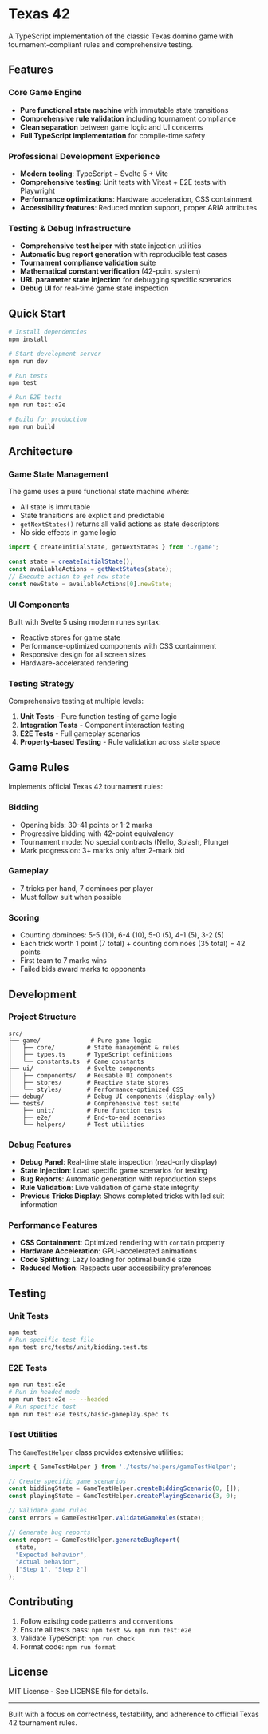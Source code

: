 # Texas 42

A TypeScript implementation of the classic Texas domino game with tournament-compliant rules and comprehensive testing.

## Features

### Core Game Engine
- **Pure functional state machine** with immutable state transitions
- **Comprehensive rule validation** including tournament compliance
- **Clean separation** between game logic and UI concerns
- **Full TypeScript implementation** for compile-time safety

### Professional Development Experience
- **Modern tooling**: TypeScript + Svelte 5 + Vite
- **Comprehensive testing**: Unit tests with Vitest + E2E tests with Playwright
- **Performance optimizations**: Hardware acceleration, CSS containment
- **Accessibility features**: Reduced motion support, proper ARIA attributes

### Testing & Debug Infrastructure
- **Comprehensive test helper** with state injection utilities
- **Automatic bug report generation** with reproducible test cases
- **Tournament compliance validation** suite
- **Mathematical constant verification** (42-point system)
- **URL parameter state injection** for debugging specific scenarios
- **Debug UI** for real-time game state inspection

## Quick Start

```bash
# Install dependencies
npm install

# Start development server
npm run dev

# Run tests
npm test

# Run E2E tests
npm run test:e2e

# Build for production
npm run build
```

## Architecture

### Game State Management
The game uses a pure functional state machine where:
- All state is immutable
- State transitions are explicit and predictable
- `getNextStates()` returns all valid actions as state descriptors
- No side effects in game logic

```typescript
import { createInitialState, getNextStates } from './game';

const state = createInitialState();
const availableActions = getNextStates(state);
// Execute action to get new state
const newState = availableActions[0].newState;
```

### UI Components
Built with Svelte 5 using modern runes syntax:
- Reactive stores for game state
- Performance-optimized components with CSS containment
- Responsive design for all screen sizes
- Hardware-accelerated rendering

### Testing Strategy
Comprehensive testing at multiple levels:

1. **Unit Tests** - Pure function testing of game logic
2. **Integration Tests** - Component interaction testing
3. **E2E Tests** - Full gameplay scenarios
4. **Property-based Testing** - Rule validation across state space

## Game Rules

Implements official Texas 42 tournament rules:

### Bidding
- Opening bids: 30-41 points or 1-2 marks
- Progressive bidding with 42-point equivalency
- Tournament mode: No special contracts (Nello, Splash, Plunge)
- Mark progression: 3+ marks only after 2-mark bid

### Gameplay
- 7 tricks per hand, 7 dominoes per player
- Must follow suit when possible

### Scoring
- Counting dominoes: 5-5 (10), 6-4 (10), 5-0 (5), 4-1 (5), 3-2 (5)
- Each trick worth 1 point (7 total) + counting dominoes (35 total) = 42 points
- First team to 7 marks wins
- Failed bids award marks to opponents

## Development

### Project Structure
```
src/
├── game/              # Pure game logic
│   ├── core/         # State management & rules
│   ├── types.ts      # TypeScript definitions
│   └── constants.ts  # Game constants
├── ui/               # Svelte components
│   ├── components/   # Reusable UI components
│   ├── stores/       # Reactive state stores
│   └── styles/       # Performance-optimized CSS
├── debug/            # Debug UI components (display-only)
└── tests/            # Comprehensive test suite
    ├── unit/         # Pure function tests
    ├── e2e/          # End-to-end scenarios
    └── helpers/      # Test utilities
```

### Debug Features
- **Debug Panel**: Real-time state inspection (read-only display)
- **State Injection**: Load specific game scenarios for testing
- **Bug Reports**: Automatic generation with reproduction steps
- **Rule Validation**: Live validation of game state integrity
- **Previous Tricks Display**: Shows completed tricks with led suit information

### Performance Features
- **CSS Containment**: Optimized rendering with `contain` property
- **Hardware Acceleration**: GPU-accelerated animations
- **Code Splitting**: Lazy loading for optimal bundle size
- **Reduced Motion**: Respects user accessibility preferences

## Testing

### Unit Tests
```bash
npm test
# Run specific test file
npm test src/tests/unit/bidding.test.ts
```

### E2E Tests
```bash
npm run test:e2e
# Run in headed mode
npm run test:e2e -- --headed
# Run specific test
npm run test:e2e tests/basic-gameplay.spec.ts
```

### Test Utilities
The `GameTestHelper` class provides extensive utilities:

```typescript
import { GameTestHelper } from './tests/helpers/gameTestHelper';

// Create specific game scenarios
const biddingState = GameTestHelper.createBiddingScenario(0, []);
const playingState = GameTestHelper.createPlayingScenario(3, 0);

// Validate game rules
const errors = GameTestHelper.validateGameRules(state);

// Generate bug reports
const report = GameTestHelper.generateBugReport(
  state, 
  "Expected behavior",
  "Actual behavior", 
  ["Step 1", "Step 2"]
);
```

## Contributing

1. Follow existing code patterns and conventions
2. Ensure all tests pass: `npm test && npm run test:e2e`
3. Validate TypeScript: `npm run check`
4. Format code: `npm run format`

## License

MIT License - See LICENSE file for details.

---

Built with a focus on correctness, testability, and adherence to official Texas 42 tournament rules.